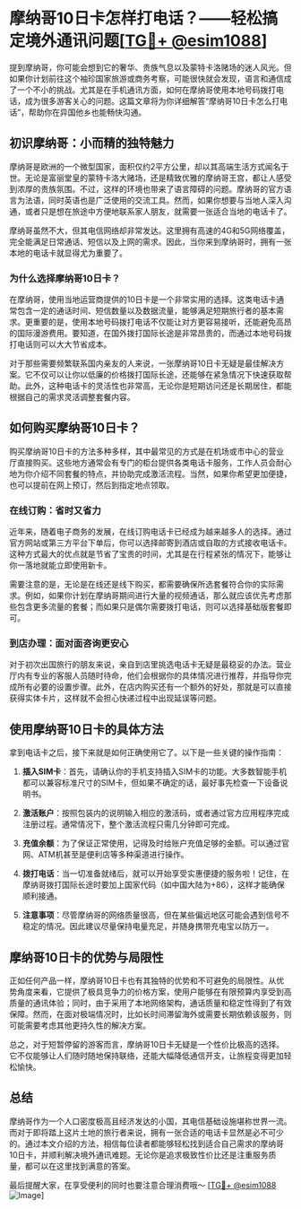 # 摩纳哥10日卡怎样打电话？——轻松搞定境外通讯问题[[TG💪+ @esim1088](https://t.me/s/esim1088)]

提到摩纳哥，你可能会想到它的奢华、贵族气息以及蒙特卡洛赌场的迷人风光。但如果你计划前往这个袖珍国家旅游或商务考察，可能很快就会发现，语言和通信成了一个不小的挑战。尤其是在手机通讯方面，如何在摩纳哥使用本地号码拨打电话，成为很多游客关心的问题。这篇文章将为你详细解答“摩纳哥10日卡怎么打电话”，帮助你在异国他乡也能畅快沟通。

## 初识摩纳哥：小而精的独特魅力

摩纳哥是欧洲的一个微型国家，面积仅约2平方公里，却以其高端生活方式闻名于世。无论是富丽堂皇的蒙特卡洛大赌场，还是精致优雅的摩纳哥王宫，都让人感受到浓厚的贵族氛围。不过，这样的环境也带来了语言障碍的问题。摩纳哥的官方语言为法语，同时英语也是广泛使用的交流工具。然而，如果你想要与当地人深入沟通，或者只是想在旅途中方便地联系家人朋友，就需要一张适合当地的电话卡了。

摩纳哥虽然不大，但其电信网络却非常发达。这里拥有高速的4G和5G网络覆盖，完全能满足日常通话、短信以及上网的需求。因此，当你来到摩纳哥时，拥有一张本地的电话卡就显得尤为重要了。

### 为什么选择摩纳哥10日卡？

在摩纳哥，使用当地运营商提供的10日卡是一个非常实用的选择。这类电话卡通常包含一定的通话时间、短信数量以及数据流量，能够满足短期旅行者的基本需求。更重要的是，使用本地号码拨打电话不仅能让对方更容易接听，还能避免高昂的国际漫游费用。要知道，在国外拨打国际长途是非常昂贵的，而通过本地号码拨打电话则可以大大节省成本。

对于那些需要频繁联系国内亲友的人来说，一张摩纳哥10日卡无疑是最佳解决方案。它不仅可以让你以低廉的价格拨打国际长途，还能够在紧急情况下快速获取帮助。此外，这种电话卡的灵活性也非常高，无论你是短期访问还是长期居住，都能根据自己的需求灵活调整套餐内容。

## 如何购买摩纳哥10日卡？

购买摩纳哥10日卡的方法多种多样，其中最常见的方式是在机场或市中心的营业厅直接购买。这些地方通常会有专门的柜台提供各类电话卡服务，工作人员会耐心地为你介绍不同套餐的特点，并协助完成激活流程。当然，如果你希望更加便捷，也可以提前在网上预订，然后到指定地点领取。

### 在线订购：省时又省力

近年来，随着电子商务的发展，在线订购电话卡已经成为越来越多人的选择。通过官方网站或第三方平台下单后，你可以选择邮寄到酒店或自取的方式接收电话卡。这种方式最大的优点就是节省了宝贵的时间，尤其是在行程紧张的情况下，能够让你一落地就能立即使用新卡。

需要注意的是，无论是在线还是线下购买，都需要确保所选套餐符合你的实际需求。例如，如果你计划在摩纳哥期间进行大量的视频通话，那么就应该优先考虑那些包含更多流量的套餐；而如果只是偶尔需要拨打电话，则可以选择基础版套餐即可。

### 到店办理：面对面咨询更安心

对于初次出国旅行的朋友来说，亲自到店里挑选电话卡无疑是最稳妥的办法。营业厅内有专业的客服人员随时待命，他们会根据你的具体情况进行推荐，并指导你完成所有必要的设置步骤。此外，在店内购买还有一个额外的好处，那就是可以直接获得实体卡片，这样就不会担心快递过程中出现延误等问题。

## 使用摩纳哥10日卡的具体方法

拿到电话卡之后，接下来就是如何正确使用它了。以下是一些关键的操作指南：

1. **插入SIM卡**：首先，请确认你的手机支持插入SIM卡的功能。大多数智能手机都可以兼容标准尺寸的SIM卡，但如果不确定的话，最好事先检查一下设备说明书。

2. **激活账户**：按照包装内的说明输入相应的激活码，或者通过官方应用程序完成注册过程。通常情况下，整个激活流程只需几分钟即可完成。

3. **充值余额**：为了保证正常使用，记得及时给账户充值足够的金额。可以通过官网、ATM机甚至是便利店等多种渠道进行操作。

4. **拨打电话**：当一切准备就绪后，就可以开始享受实惠便捷的服务啦！记住，在摩纳哥拨打国际长途时要加上国家代码（如中国大陆为+86），这样才能确保顺利接通。

5. **注意事项**：尽管摩纳哥的网络质量很高，但在某些偏远地区可能会遇到信号不稳定的情况。因此建议尽量保持电量充足，并随身携带充电宝以防万一。

## 摩纳哥10日卡的优势与局限性

正如任何产品一样，摩纳哥10日卡也有其独特的优势和不可避免的局限性。从优势角度来看，它提供了极具竞争力的价格方案，使用户能够在有限预算内享受到高质量的通讯体验；同时，由于采用了本地网络架构，通话质量和稳定性得到了有效保障。然而，在面对极端情况时，比如长时间滞留海外或需要长期依赖该服务，则可能需要考虑其他更持久性的解决方案。

总之，对于短暂停留的游客而言，摩纳哥10日卡无疑是一个性价比极高的选择。它不仅能够让人们随时随地保持联络，还能大幅降低通信开支，让旅程变得更加轻松愉快。

## 总结

摩纳哥作为一个人口密度极高且经济发达的小国，其电信基础设施堪称世界一流。而对于即将踏上这片土地的旅行者来说，拥有一张合适的电话卡显然是必不可少的。通过本文介绍的方法，相信每位读者都能够轻松找到适合自己需求的摩纳哥10日卡，并顺利解决境外通讯难题。无论你是追求极致性价比还是注重服务质量，都可以在这里找到满意的答案。

最后提醒大家，在享受便利的同时也要注意合理消费哦～ [[TG💪+ @esim1088](https://t.me/s/esim1088) ![Image](https://i.postimg.cc/4NQfJmqS/Snipaste-2025-05-13-00-14-12.png)]